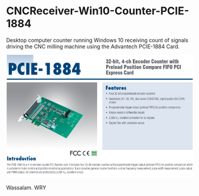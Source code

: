 # CNCReceiver-Win10-Counter-PCIE-1884

Desktop computer counter running Windows 10 receiving count of signals driving the CNC milling machine using the Advantech PCIE-1884 Card.

![](CNCReceiver-screenshots/PCIE-1884-Card-Screenshot.png)

Wassalam.
WRY

